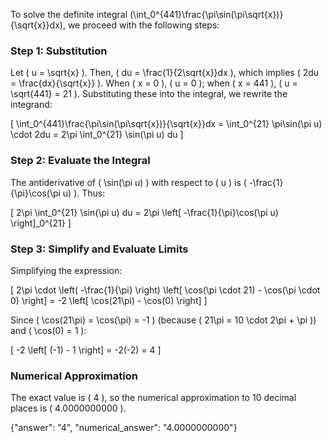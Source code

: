 

To solve the definite integral \(\int_0^{441}\frac{\pi\sin(\pi\sqrt{x})}{\sqrt{x}}dx\), we proceed with the following steps:

### Step 1: Substitution
Let \( u = \sqrt{x} \). Then, \( du = \frac{1}{2\sqrt{x}}dx \), which implies \( 2du = \frac{dx}{\sqrt{x}} \). When \( x = 0 \), \( u = 0 \); when \( x = 441 \), \( u = \sqrt{441} = 21 \). Substituting these into the integral, we rewrite the integrand:

\[
\int_0^{441}\frac{\pi\sin(\pi\sqrt{x})}{\sqrt{x}}dx = \int_0^{21} \pi\sin(\pi u) \cdot 2du = 2\pi \int_0^{21} \sin(\pi u) du
\]

### Step 2: Evaluate the Integral
The antiderivative of \( \sin(\pi u) \) with respect to \( u \) is \( -\frac{1}{\pi}\cos(\pi u) \). Thus:

\[
2\pi \int_0^{21} \sin(\pi u) du = 2\pi \left[ -\frac{1}{\pi}\cos(\pi u) \right]_0^{21}
\]

### Step 3: Simplify and Evaluate Limits
Simplifying the expression:

\[
2\pi \cdot \left( -\frac{1}{\pi} \right) \left[ \cos(\pi \cdot 21) - \cos(\pi \cdot 0) \right] = -2 \left[ \cos(21\pi) - \cos(0) \right]
\]

Since \( \cos(21\pi) = \cos(\pi) = -1 \) (because \( 21\pi = 10 \cdot 2\pi + \pi \)) and \( \cos(0) = 1 \):

\[
-2 \left[ (-1) - 1 \right] = -2(-2) = 4
\]

### Numerical Approximation
The exact value is \( 4 \), so the numerical approximation to 10 decimal places is \( 4.0000000000 \).

{"answer": "4", "numerical_answer": "4.0000000000"}